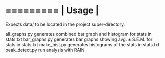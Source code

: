 =========
| Usage |
=========

Expects data/ to be located in the project super-directory.

all_graphs.py   generates combined bar graph and histogram for stats in stats.txt
bar_graphs.py   generates bar graphs showing avg. ± S.E.M. for stats in stats.txt
make_hist.py    generates histograms of the stats in stats.txt
peak_detect.py  run analysis with RAIN
